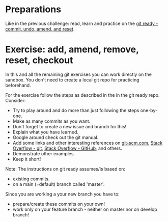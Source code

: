 # Preparations

Like in the previous challenge: read, learn and practice on the [git ready - commit, undo, amend, and reset](https://github.com/software-developer-org/git-started/blob/master/01_basics/0210_commit-undo_update_amend_reset.md).

# Exercise: add, amend, remove, reset, checkout

In this and all the remaining git exercises you can work directly on the sandbox. You don't need to create a local git repo for practicing beforehand.

For the exercise follow the steps as described in the in the git ready repo. Consider:

- Try to play around and do more than just following the steps one-by-one.
- Make as many commits as you want.
- Don't forget to create a new issue and branch for this!
- Explain what you have learned.
- Google around check out the git manual.
- Add some links and other interesting references on [git-scm.com](https://git-scm.com), [Stack Overflow - git](https://stackoverflow.com/questions/tagged/git), [Stack Overflow - GitHub](https://stackoverflow.com/questions/tagged/github), and others.
- Demonstrate other examples.
- Keep it short!

Note:
The instructions on git ready assumes/is based on:
- existing commits.
- on a main (=default) branch called 'master'.

Since you are working a your new branch you have to:
- prepare/create these commits on your own!
- work only on your feature branch - neither on master nor on develop branch!

